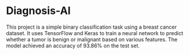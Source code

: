 # Diagnosis-AI
This project is a simple binary classification task using a breast cancer dataset. It uses TensorFlow and Keras to train a neural network to predict whether a tumor is benign or malignant based on various features. The model achieved an accuracy of 93.86% on the test set.
